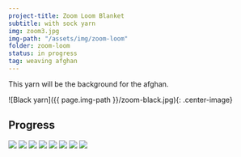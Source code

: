 ```yaml
---
project-title: Zoom Loom Blanket
subtitle: with sock yarn
img: zoom3.jpg
img-path: "/assets/img/zoom-loom"
folder: zoom-loom
status: in progress
tag: weaving afghan
---
```

This yarn will be the background for the afghan.

![Black yarn]({{ page.img-path }}/zoom-black.jpg){: .center-image}

## Progress
<section id="photos">
<img src="{{ page.img-path }}/zoom1.jpg" />
<img src="{{ page.img-path }}/zoom2.jpg" />
<img src="{{ page.img-path }}/zoom3.jpg" />
<img src="{{ page.img-path }}/zoom4.jpg" />
<img src="{{ page.img-path }}/zoom5.jpg" />
<img src="{{ page.img-path }}/zoom6.jpg" />
<img src="{{ page.img-path }}/zoom7.jpg" />
<img src="{{ page.img-path }}/zoom8.jpg" />
</section>